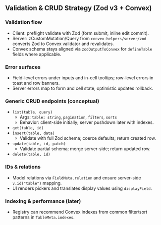 ## Validation & CRUD Strategy (Zod v3 + Convex)

### Validation flow
- Client: preflight validate with Zod (form submit, inline edit commit).
- Server: zCustomMutation/Query from `convex-helpers/server/zod` converts Zod to Convex validator and revalidates.
- Convex schema stays aligned via `zodOutputToConvex` for `defineTable` fields where applicable.

### Error surfaces
- Field-level errors under inputs and in-cell tooltips; row-level errors in toast and row banners.
- Server errors map to form and cell state; optimistic updates rollback.

### Generic CRUD endpoints (conceptual)
- `list(table, query)`
  - Args: `table: string`, `pagination`, `filters`, `sorts`
  - Behavior: client-side initially; server pushdown later with indexes.
- `get(table, id)`
- `insert(table, data)`
  - Validate with full Zod schema; coerce defaults; return created row.
- `update(table, id, patch)`
  - Validate partial schema; merge server-side; return updated row.
- `delete(table, id)`

### IDs & relations
- Model relations via `FieldMeta.relation` and ensure server-side `v.id("table")` mapping.
- UI renders pickers and translates display values using `displayField`.

### Indexing & performance (later)
- Registry can recommend Convex indexes from common filter/sort patterns in `TableMeta.indexes`.

